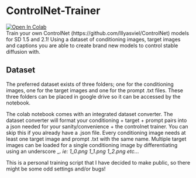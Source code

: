 # ControlNet-Trainer
<a target="_blank" href="https://github.com/diontimmer/ControlNet-Trainer/blob/main/ControlNet_Trainer.ipynb">
  <img src="https://colab.research.google.com/assets/colab-badge.svg" alt="Open In Colab"/>
</a><br>
Train your own ControlNet (https://github.com/lllyasviel/ControlNet) models for SD 1.5 and 2.1! Using a dataset of conditioning images, target images and captions you are able to create brand new models to control stable diffusion with.

## Dataset
The preferred dataset exists of three folders; one for the conditioning images, one for the target images and one for the prompt .txt files. These three folders can be placed in google drive so it can be accessed by the notebook.

The colab notebook comes with an integrated dataset converter. The dataset converter will format your conditioning + target + prompt pairs into a json needed for your sanity/convenience + the controlnet trainer. You can skip this if you already have a .json file. Every conditioning image needs at least one target image and prompt .txt with the same name. Multiple target images can be loaded for a single conditioning image by differentiating using an underscore _. *ie: 1_0.png 1_1.png 1_2.png etc..*.

This is a personal training script that I have decided to make public, so there might be some odd settings and/or bugs!


